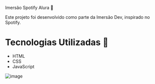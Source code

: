 Imersão Spotify Alura 🎵

Este projeto foi desenvolvido como parte da Imersão Dev, inspirado no Spotify.

# Tecnologias Utilizadas 🚀
- HTML
- CSS
- JavaScript
  
![image](https://github.com/user-attachments/assets/0134827f-1e63-4d05-8622-a915f62491d4)










